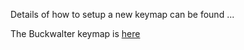 Details of how to setup a new keymap can be found ...


The Buckwalter keymap is  [here](/other/buckwalter/index.html)
